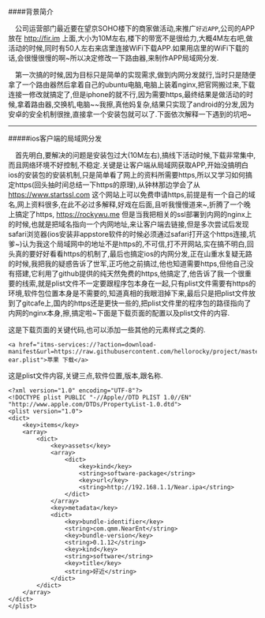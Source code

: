 ####背景简介

&emsp;公司运营部门最近要在望京SOHO楼下的商家做活动,来推广`好近APP`,公司的APP放在 http://fir.im 上面,大小为10M左右,楼下的带宽不是很给力,大概4M左右吧,做活动的时候,同时有50人左右来店里连接WiFi下载APP.如果用店里的WiFi下载的话,会很慢很慢的啊~所以决定修改一下路由器,来制作APP局域网分发.

&emsp;第一次搞的时候,因为目标只是简单的实现需求,做到内网分发就行,当时只是随便拿了一个路由器然后拿着自己的ubuntu电脑,电脑上装着nginx,把官网搬过来,下载连接一修改就搞定了,但是iphone的就不行,因为需要https,最终结果是做活动的时候,拿着路由器,交换机,电脑~~我擦,真他妈复杂,结果只实现了android的分发,因为安卓的安全机制很挫,直接拿一个安装包就可以了.下面依次解释一下遇到的坑吧~

---

#####ios客户端的局域网分发

&emsp;首先明白,要解决的问题是安装包过大(10M左右),搞线下活动时候,下载非常集中,而且网络环境不好控制,不稳定.关键是让客户端从局域网获取APP,开始没搞明白ios的安装包的安装机制,只是简单看了网上的资料所需要https,所以又学习如何搞定https(回头抽时间总结一下https的原理),从钟林那边学会了从 https://www.startssl.com 这个网站上可以免费申请https,前提是有一个自己的域名,网上资料很多,在此不必过多解释,好戏在后面,且听我慢慢道来~,折腾了一个晚上搞定了https, https://rockywu.me 但是当我把相关的ssl部署到内网的nginx上的时候,也就是把域名指向一个内网地址,来让客户端去链接,但是多次尝试后发现safari浏览器(ios安装非appstore软件的时候必须通过safari打开这个https连接,坑爹~)认为我这个局域网中的地址不是https的,不可信,打不开网站,实在搞不明白,回头真的要好好看看https的机制了,最后也搞定ios的内网分发,正在山重水复疑无路的时候,我把我的疑惑告诉了世军,正巧他之前搞过,他也知道需要https,但他自己没有搭建,它利用了github提供的纯天然免费的https,他搞定了,他告诉了我一个很重要的线索,就是plist文件不一定要跟程序包本身在一起,只有plist文件需要有https的环境,软件包位置本身是不需要的,知道真相的我眼泪掉下来,最后只是把plist文件放到了gitcafe上,国内的https还是更快一些的,把plist文件里的程序包的路径指向了内网的nginx本身,擦,搞定啦~下面是下载页面的配置以及plist文件的内容.

这是下载页面的关键代码,也可以添加一些其他的元素样式之类的.

```
<a href="itms-services://?action=download-manifest&url=https://raw.githubusercontent.com/hellorocky/project/master/n
ear.plist">苹果 下载</a> 
```

这是plist文件内容,关键三点,软件位置,版本,跟名称.

```
<?xml version="1.0" encoding="UTF-8"?>
<!DOCTYPE plist PUBLIC "-//Apple//DTD PLIST 1.0//EN" "http://www.apple.com/DTDs/PropertyList-1.0.dtd">
<plist version="1.0">
<dict>
	<key>items</key>
	<array>
		<dict>
			<key>assets</key>
			<array>
				<dict>
					<key>kind</key>
					<string>software-package</string>
					<key>url</key>
					<string>http://192.168.1.1/Near.ipa</string>
				</dict>
			</array>
			<key>metadata</key>
			<dict>
				<key>bundle-identifier</key>
				<string>com.qmm.NearEnt</string>
				<key>bundle-version</key>
				<string>0.1.12</string>
				<key>kind</key>
				<string>software</string>
				<key>title</key>
				<string>好近</string>
			</dict>
		</dict>
	</array>
</dict>
</plist>
```
